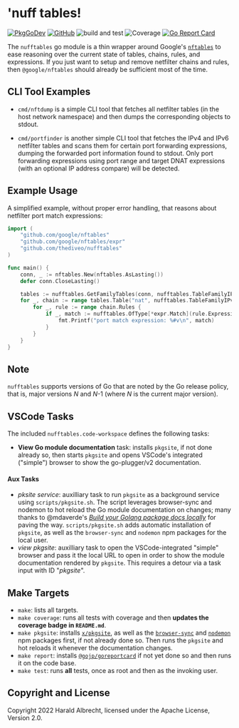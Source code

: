 # 'nuff tables!

[![PkgGoDev](https://img.shields.io/badge/-reference-blue?logo=go&logoColor=white&labelColor=505050)](https://pkg.go.dev/github.com/thediveo/nufftables)
[![GitHub](https://img.shields.io/github/license/thediveo/nufftables)](https://img.shields.io/github/license/thediveo/nufftables)
![build and test](https://github.com/thediveo/nufftables/workflows/build%20and%20test/badge.svg?branch=master)
![Coverage](https://img.shields.io/badge/Coverage-95.2%25-brightgreen)
[![Go Report Card](https://goreportcard.com/badge/github.com/thediveo/nufftables)](https://goreportcard.com/report/github.com/thediveo/nufftables)

The `nufftables` go module is a thin wrapper around Google's
[`nftables`](https://github.com/google/nftables) to ease reasoning over the
current state of tables, chains, rules, and expressions. If you just want to
setup and remove netfilter chains and rules, then `@google/nftables` should
already be sufficient most of the time.

## CLI Tool Examples

- `cmd/nftdump` is a simple CLI tool that fetches all netfilter tables (in the
  host network namespace) and then dumps the corresponding objects to stdout.

- `cmd/portfinder` is another simple CLI tool that fetches the IPv4 and IPv6
  netfilter tables and scans them for certain port forwarding expressions,
  dumping the forwarded port information found to stdout. Only port forwarding
  expressions using port range and target DNAT expressions (with an optional IP
  address compare) will be detected.

## Example Usage

A simplified example, without proper error handling, that reasons about
netfilter port match expressions:

```go
import (
    "github.com/google/nftables"
    "github.com/google/nftables/expr"
    "github.com/thediveo/nufftables"
)

func main() {
    conn, _ := nftables.New(nftables.AsLasting())
    defer conn.CloseLasting()

    tables := nufftables.GetFamilyTables(conn, nufftables.TableFamilyIPv4)
    for _, chain := range tables.Table("nat", nufftables.TableFamilyIPv4) {
        for _, rule := range chain.Rules {
            if _, match := nufftables.OfType[*expr.Match](rule.Expressions()); match != nil {
                fmt.Printf("port match expression: %#v\n", match)
            }
        }
    }
}
```

## Note

`nufftables` supports versions of Go that are noted by the Go release policy,
that is, major versions _N_ and _N_-1 (where _N_ is the current major version).

## VSCode Tasks

The included `nufftables.code-workspace` defines the following tasks:

- **View Go module documentation** task: installs `pkgsite`, if not done already
  so, then starts `pkgsite` and opens VSCode's integrated ("simple") browser to
  show the go-plugger/v2 documentation.

#### Aux Tasks

- _pksite service_: auxilliary task to run `pkgsite` as a background service
  using `scripts/pkgsite.sh`. The script leverages browser-sync and nodemon to
  hot reload the Go module documentation on changes; many thanks to @mdaverde's
  [_Build your Golang package docs
  locally_](https://mdaverde.com/posts/golang-local-docs) for paving the way.
  `scripts/pkgsite.sh` adds automatic installation of `pkgsite`, as well as the
  `browser-sync` and `nodemon` npm packages for the local user.
- _view pkgsite_: auxilliary task to open the VSCode-integrated "simple" browser
  and pass it the local URL to open in order to show the module documentation
  rendered by `pkgsite`. This requires a detour via a task input with ID
  "_pkgsite_".

## Make Targets

- `make`: lists all targets.
- `make coverage`: runs all tests with coverage and then **updates the coverage
  badge in `README.md`**.
- `make pkgsite`: installs [`x/pkgsite`](golang.org/x/pkgsite/cmd/pkgsite), as
  well as the [`browser-sync`](https://www.npmjs.com/package/browser-sync) and
  [`nodemon`](https://www.npmjs.com/package/nodemon) npm packages first, if not
  already done so. Then runs the `pkgsite` and hot reloads it whenever the
  documentation changes.
- `make report`: installs
  [`@gojp/goreportcard`](https://github.com/gojp/goreportcard) if not yet done
  so and then runs it on the code base.
- `make test`: runs **all** tests, once as root and then as the invoking user.

## Copyright and License

Copyright 2022 Harald Albrecht, licensed under the Apache License, Version 2.0.
